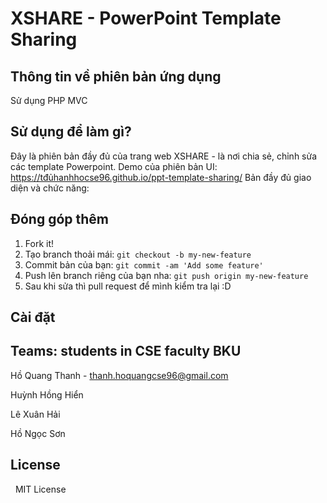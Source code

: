 # XSHARE - PowerPoint Template Sharing


## Thông tin về phiên bản ứng dụng

Sử dụng PHP MVC  

## Sử dụng để làm gì?

Đây là phiên bản đầy đủ của trang web XSHARE - là nơi chia sẻ, chỉnh sửa các template Powerpoint.
Demo của phiên bản UI: https://tđủhanhhocse96.github.io/ppt-template-sharing/
Bản đầy đủ giao diện và chức năng: 

## Đóng góp thêm

1. Fork it!
2. Tạo branch thoải mái: `git checkout -b my-new-feature`
3. Commit bản của bạn: `git commit -am 'Add some feature'`
4. Push lên branch riêng của bạn nha: `git push origin my-new-feature`
5. Sau khi sửa thì pull request để mình kiểm tra lại :D

## Cài đặt

## Teams: students in CSE faculty BKU

Hồ Quang Thanh - thanh.hoquangcse96@gmail.com

Huỳnh Hồng Hiển

Lê Xuân Hải

Hồ Ngọc Sơn

## License
 
MIT License
